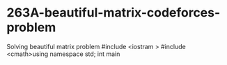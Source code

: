 # 263A-beautiful-matrix-codeforces-problem
Solving beautiful matrix problem #include &lt;iostram > #include &lt;cmath>using namespace std; int main
